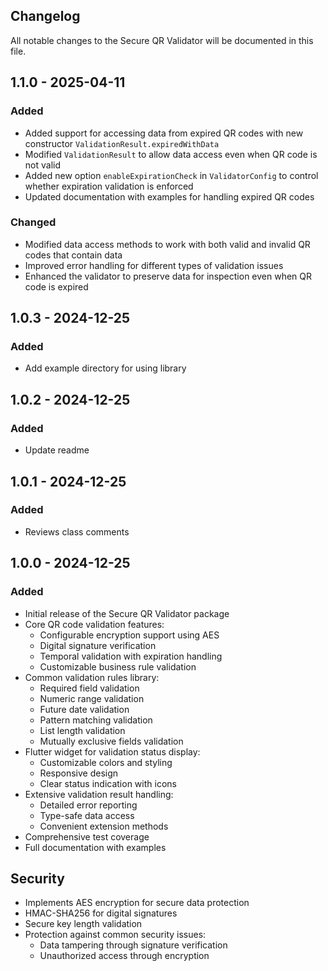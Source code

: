 ## Changelog

All notable changes to the Secure QR Validator will be documented in this file.

## 1.1.0 - 2025-04-11

### Added
* Added support for accessing data from expired QR codes with new constructor `ValidationResult.expiredWithData`
* Modified `ValidationResult` to allow data access even when QR code is not valid
* Added new option `enableExpirationCheck` in `ValidatorConfig` to control whether expiration validation is enforced
* Updated documentation with examples for handling expired QR codes

### Changed
* Modified data access methods to work with both valid and invalid QR codes that contain data
* Improved error handling for different types of validation issues
* Enhanced the validator to preserve data for inspection even when QR code is expired

## 1.0.3 - 2024-12-25

### Added
* Add example directory for using library

## 1.0.2 - 2024-12-25

### Added
* Update readme

## 1.0.1 - 2024-12-25

### Added
* Reviews class comments

## 1.0.0 - 2024-12-25

### Added
* Initial release of the Secure QR Validator package
* Core QR code validation features:
  * Configurable encryption support using AES
  * Digital signature verification
  * Temporal validation with expiration handling
  * Customizable business rule validation
* Common validation rules library:
  * Required field validation
  * Numeric range validation
  * Future date validation
  * Pattern matching validation
  * List length validation
  * Mutually exclusive fields validation
* Flutter widget for validation status display:
  * Customizable colors and styling
  * Responsive design
  * Clear status indication with icons
* Extensive validation result handling:
  * Detailed error reporting
  * Type-safe data access
  * Convenient extension methods
* Comprehensive test coverage
* Full documentation with examples

## Security

* Implements AES encryption for secure data protection
* HMAC-SHA256 for digital signatures
* Secure key length validation
* Protection against common security issues:
  * Data tampering through signature verification
  * Unauthorized access through encryption

